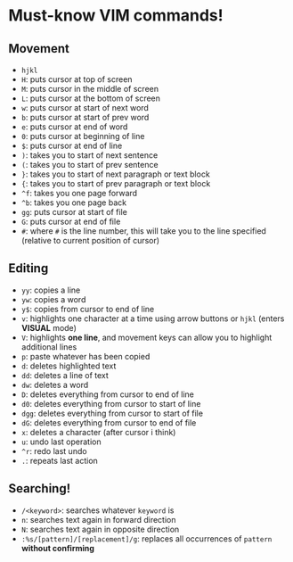 # Must-know VIM commands!

## Movement
* `hjkl`
* `H`: puts cursor at top of screen
* `M`: puts cursor in the middle of screen
* `L`: puts cursor at the bottom of screen
* `w`: puts cursor at start of next word
* `b`: puts cursor at start of prev word
* `e`: puts cursor at end of word
* `0`: puts cursor at beginning of line
* `$`: puts cursor at end of line
* `)`: takes you to start of next sentence
* `(`: takes you to start of prev sentence
* `}`: takes you to start of next paragraph or text block
* `{`: takes you to start of prev paragraph or text block
* `^f`: takes you one page forward
* `^b`: takes you one page back
* `gg`: puts cursor at start of file
* `G`: puts cursor at end of file
* `#`: where `#` is the line number, this will take you to the line specified (relative to current position of cursor)

## Editing
* `yy`: copies a line
* `yw`: copies a word
* `y$`: copies from cursor to end of line
* `v`: highlights one character at a time using arrow buttons or `hjkl` (enters **VISUAL** mode)
* `V`: highlights **one line**, and movement keys can allow you to highlight additional lines
* `p`: paste whatever has been copied
* `d`: deletes highlighted text
* `dd`: deletes a line of text
* `dw`: deletes a word
* `D`: deletes everything from cursor to end of line
* `d0`: deletes everything from cursor to start of line
* `dgg`: deletes everything from cursor to start of file
* `dG`: deletes everything from cursor to end of file
* `x`: deletes a character (after cursor i think)
* `u`: undo last operation
* `^r`: redo last undo
* `.`: repeats last action

## Searching! 
* `/<keyword>`: searches whatever `keyword` is
* `n`: searches text again in forward direction
* `N`: searches text again in opposite direction
* `:%s/[pattern]/[replacement]/g`: replaces all occurrences of `pattern` **without confirming**